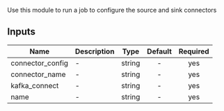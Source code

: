 Use this module to run a job to configure the source and sink connectors

## Inputs

| Name | Description | Type | Default | Required |
|------|-------------|:----:|:-----:|:-----:|
| connector\_config | - | string | - | yes |
| connector\_name | - | string | - | yes |
| kafka\_connect | - | string | - | yes |
| name | - | string | - | yes |

